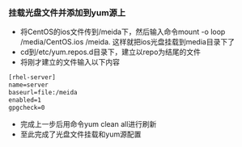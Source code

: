 ### 挂载光盘文件并添加到yum源上

- 将CentOS的ios文件传到/meida下，然后输入命令mount -o loop /media/CentOS.ios /meida. 这样就把ios光盘挂载到media目录下了
- cd到/etc/yum.repos.d目录下，建立以repo为结尾的文件
- 将刚才建立的文件输入以下内容
``` txt
[rhel-server]
name=server
baseurl=file:/meida
enabled=1
gpgcheck=0
```
- 完成上一步后用命令yum clean all进行刷新
- 至此完成了光盘文件挂载和yum源配置
